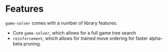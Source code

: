 # Features

`game-solver` comes with a number of library features:

- Core `game-solver`, which allows for a full game tree search
- `reinforcement`, which allows for trained move ordering for faster alpha-beta pruning.
